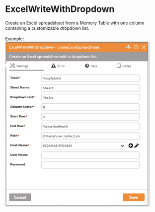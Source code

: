 <h1>ExcelWriteWithDropdown</h1>
Create an Excel spreadsheet from a Memory Table with one column containing a customizable dropdown list.
<br><br>
Example:
<br>
<img src="https://github.com/Ayehu/custom-activities/blob/master/ExcelWrite/ExcelWriteWithDropDown/screenshot.png?raw=true">
